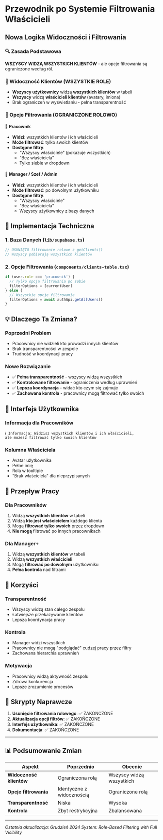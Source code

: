 # Przewodnik po Systemie Filtrowania Właścicieli

## Nowa Logika Widoczności i Filtrowania

### 🔍 Zasada Podstawowa
**WSZYSCY WIDZĄ WSZYSTKICH KLIENTÓW** - ale opcje filtrowania są ograniczone według ról.

### 👥 Widoczność Klientów (WSZYSTKIE ROLE)
- **Wszyscy użytkownicy** widzą **wszystkich klientów** w tabeli
- **Wszyscy** widzą **właścicieli klientów** (avatary, imiona)
- Brak ograniczeń w wyświetlaniu - pełna transparentność

### 🎯 Opcje Filtrowania (OGRANICZONE ROLOWO)

#### 👤 Pracownik
- **Widzi**: wszystkich klientów i ich właścicieli
- **Może filtrować**: tylko swoich klientów
- **Dostępne filtry**:
  - "Wszyscy właściciele" (pokazuje wszystkich)
  - "Bez właściciela" 
  - Tylko siebie w dropdown

#### 👔 Manager / Szef / Admin
- **Widzi**: wszystkich klientów i ich właścicieli
- **Może filtrować**: po dowolnym użytkowniku
- **Dostępne filtry**:
  - "Wszyscy właściciele"
  - "Bez właściciela"
  - Wszyscy użytkownicy z bazy danych

## 🔧 Implementacja Techniczna

### 1. Baza Danych (`lib/supabase.ts`)
```javascript
// USUNIĘTO filtrowanie rolowe z getClients()
// Wszyscy pobierają wszystkich klientów
```

### 2. Opcje Filtrowania (`components/clients-table.tsx`)
```javascript
if (user.role === 'pracownik') {
  // Tylko opcja filtrowania po sobie
  filterOptions = [currentUser]
} else {
  // Wszystkie opcje filtrowania
  filterOptions = await authApi.getAllUsers()
}
```

## 💡 Dlaczego Ta Zmiana?

### Poprzedni Problem
- Pracownicy nie widzieli kto prowadzi innych klientów
- Brak transparentności w zespole
- Trudność w koordynacji pracy

### Nowe Rozwiązanie
- ✅ **Pełna transparentność** - wszyscy widzą wszystkich
- ✅ **Kontrolowane filtrowanie** - ograniczenia według uprawnień
- ✅ **Lepsza koordynacja** - widać kto czym się zajmuje
- ✅ **Zachowana kontrola** - pracownicy mogą filtrować tylko swoich

## 🎨 Interfejs Użytkownika

### Informacja dla Pracowników
```
ℹ️ Informacja: Widzisz wszystkich klientów i ich właścicieli, 
ale możesz filtrować tylko swoich klientów
```

### Kolumna Właściciela
- Avatar użytkownika
- Pełne imię
- Rola w tooltipie
- "Brak właściciela" dla nieprzypisanych

## 🔄 Przepływ Pracy

### Dla Pracowników
1. Widzą **wszystkich klientów** w tabeli
2. Widzą **kto jest właścicielem** każdego klienta
3. Mogą **filtrować tylko swoich** przez dropdown
4. **Nie mogą** filtrować po innych pracownikach

### Dla Manager+
1. Widzą **wszystkich klientów** w tabeli
2. Widzą **wszystkich właścicieli**
3. Mogą **filtrować po dowolnym** użytkowniku
4. **Pełna kontrola** nad filtrami

## 🎯 Korzyści

### Transparentność
- Wszyscy widzą stan całego zespołu
- Łatwiejsze przekazywanie klientów
- Lepsza koordynacja pracy

### Kontrola
- Manager widzi wszystkich
- Pracownicy nie mogą "podglądać" cudzej pracy przez filtry
- Zachowana hierarchia uprawnień

### Motywacja
- Pracownicy widzą aktywność zespołu
- Zdrowa konkurencja
- Lepsze zrozumienie procesów

## 🔧 Skrypty Naprawcze

1. **Usunięcie filtrowania rolowego**: ✅ ZAKOŃCZONE
2. **Aktualizacja opcji filtrów**: ✅ ZAKOŃCZONE
3. **Interfejs użytkownika**: ✅ ZAKOŃCZONE
4. **Dokumentacja**: ✅ ZAKOŃCZONE

---

## 📊 Podsumowanie Zmian

| Aspekt | Poprzednio | Obecnie |
|--------|------------|---------|
| **Widoczność klientów** | Ograniczona rolą | Wszyscy widzą wszystkich |
| **Opcje filtrowania** | Identyczne z widocznością | Ograniczone rolą |
| **Transparentność** | Niska | Wysoka |
| **Kontrola** | Zbyt restrykcyjna | Zbalansowana |

---

*Ostatnia aktualizacja: Grudzień 2024*
*System: Role-Based Filtering with Full Visibility* 